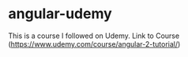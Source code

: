 # angular-udemy
This is a course I followed on Udemy. Link to Course (https://www.udemy.com/course/angular-2-tutorial/)
